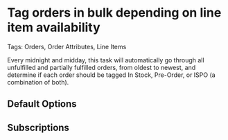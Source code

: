 # Tag orders in bulk depending on line item availability

Tags: Orders, Order Attributes, Line Items

Every midnight and midday, this task will automatically go through all unfulfilled and partially fulfilled orders, from oldest to newest, and determine if each order should be tagged In Stock, Pre-Order, or ISPO (a combination of both).

## Default Options

## Subscriptions
